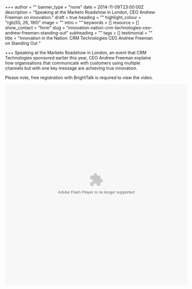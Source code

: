 +++
author = ""
banner_type = "none"
date = 2014-11-09T23:00:00Z
description = "Speaking at the Marketo Roadshow in London, CEO Andrew Freeman on innovation."
draft = true
heading = ""
highlight_colour = "rgb(55, 26, 190)"
image = ""
intro = ""
keywords = []
resource = []
show_contact = "form"
slug = "innovation-nation-crm-technologies-ceo-andrew-freeman-standing-out"
subheading = ""
tags = []
testimonial = ""
title = "Innovation in the Nation: CRM Technologies CEO Andrew Freeman on Standing Out "

+++
Speaking at the Marketo Roadshow in London, an event that CRM Technologies sponsored earlier this year, CEO Andrew Freeman explains how organisations that communicate with customers using multiple channels but with one key message are achieving true innovation.

Please note, free registration with BrightTalk is required to view the video.

<div style="text-align: Center;">
<script type="text/javascript" src="https://www.brighttalk.com/clients/js/embed/embed.js"></script><object id="bt-channel-player-1" class="BrightTALKEmbed" style="visibility: visible;" data="https://www.brighttalk.com/clients/flashplatform/viewerdefault/loader.swf" type="application/x-shockwave-flash" width="600" height="660"><param name="allowScriptAccess" value="always"><param name="wmode" value="transparent"><param name="quality" value="high"><param name="allowFullScreen" value="true"><param name="bgcolor" value="#000000"><param name="flashvars" value="width=600&amp;height=660&amp;player=channel_player&amp;domain=https://www.brighttalk.com/&amp;channelid=11915&amp;communicationid=127823&amp;autoStart=false&amp;theme=generic.swf&amp;commid=127823&amp;css=generic.swf&amp;bgcolor=#000000"></object></div>